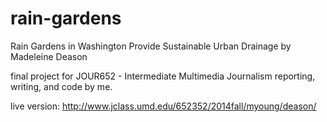 # rain-gardens
Rain Gardens in Washington Provide Sustainable Urban Drainage by Madeleine Deason

final project for JOUR652 - Intermediate Multimedia Journalism
reporting, writing, and code by me.

live version: http://www.jclass.umd.edu/652352/2014fall/myoung/deason/
